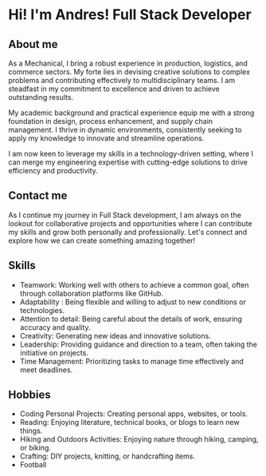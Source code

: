 # Hi! I'm Andres! Full Stack Developer

## About me

As a Mechanical, I bring a robust experience in production, logistics, and commerce sectors. My forte lies in devising creative solutions to complex problems and contributing effectively to multidisciplinary teams. I am steadfast in my commitment to excellence and driven to achieve outstanding results.

My academic background and practical experience equip me with a strong foundation in design, process enhancement, and supply chain management. I thrive in dynamic environments, consistently seeking to apply my knowledge to innovate and streamline operations.

I am now keen to leverage my skills in a technology-driven setting, where I can merge my engineering expertise with cutting-edge solutions to drive efficiency and productivity.

## Contact me 

As I continue my journey in Full Stack development, I am always on the lookout for collaborative projects and opportunities where I can contribute my skills and grow both personally and professionally. Let's connect and explore how we can create something amazing together!

## Skills
- Teamwork: Working well with others to achieve a common goal, often through collaboration platforms like GitHub.
- Adaptability : Being flexible and willing to adjust to new conditions or technologies.
- Attention to detail: Being careful about the details of work, ensuring accuracy and quality.
- Creativity: Generating new ideas and innovative solutions.
- Leadership: Providing guidance and direction to a team, often taking the initiative on projects.
- Time Management: Prioritizing tasks to manage time effectively and meet deadlines.

## Hobbies

- Coding Personal Projects: Creating personal apps, websites, or tools.
- Reading: Enjoying literature, technical books, or blogs to learn new things.
- Hiking and Outdoors Activities: Enjoying nature through hiking, camping, or biking.
- Crafting: DIY projects, knitting, or handcrafting items.
- Football



